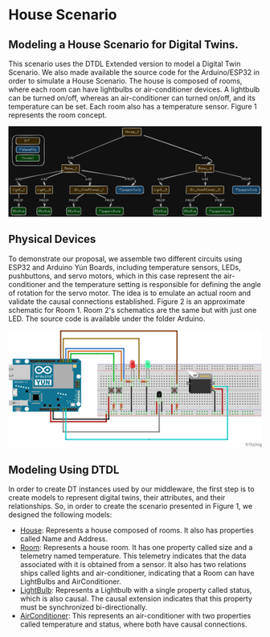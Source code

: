 # House Scenario
## Modeling a House Scenario for Digital Twins.
This scenario uses the DTDL Extended version to model a Digital Twin Scenario. We also made available the source code for the Arduino/ESP32 in order to simulate a House Scenario. The house is composed of rooms, where each room can have lightbulbs or air-conditioner devices. A lightbulb can be turned on/off, whereas an air-conditioner can turned on/off, and its temperature can be set. Each room also has a temperature sensor. Figure 1 represents the room concept.


![room](imgs/HouseScenario.png)

## Physical Devices
To demonstrate our proposal, we assemble two different circuits using ESP32 and Arduino Yún Boards, including temperature sensors, LEDs, pushbuttons, and servo motors, which in this case represent the air-conditioner and the temperature setting is responsible for defining the angle of rotation for the servo motor. The idea is to emulate an actual room and validate the causal connections established. Figure 2 is an approximate schematic for Room 1. Room 2's schematics are the same but with just one LED. The source code is available under the folder Arduino.

![schematics](imgs/Room1_bb.png)



## Modeling Using DTDL

In order to create DT instances used by our middleware, the first step is to create models to represent digital twins, their attributes, and their relationships. So, in order to create the scenario presented in Figure 1, we designed the following models:
- [House](models/House.json): Represents a house composed of rooms. It also has properties called Name and Address.
- [Room](models/Room.json): Represents a house room. It has one property called size and a telemetry named temperature. This telemetry indicates that the data associated with it is obtained from a sensor. It also has two relations ships called lights and air-conditioner, indicating that a Room can have LightBulbs and AirConditioner.
- [LightBulb](models/LightBulb.json): Represents a Lightbulb with a single property called status, which is also causal. The causal extension indicates that this property must be synchronized bi-directionally.
- [AirConditioner](models/AirConditioner.json): This represents an air-conditioner with two properties called temperature and status, where both have causal connections.
